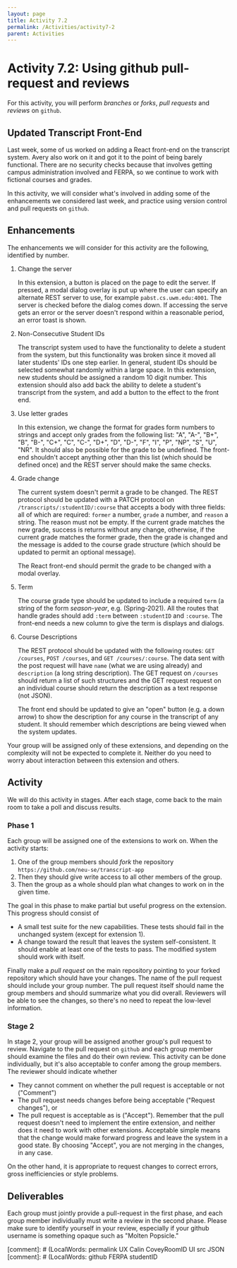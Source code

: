 ```yaml
---
layout: page
title: Activity 7.2
permalink: /Activities/activity7-2
parent: Activities
---
```


# Activity 7.2: Using github pull-request and reviews

For this activity, you will perform *branches* or *forks*, *pull requests* and *reviews* on `github`.

## Updated Transcript Front-End

Last week, some of us worked on adding a React front-end on the transcript system. Avery also work on it and got it to the point of being barely functional.  There are no security checks because that involves getting campus administration involved and FERPA, so we continue to work with fictional courses and grades.

In this activity, we will consider what's involved in adding some of the enhancements we considered last week, and practice using version control and pull requests on `github`.

## Enhancements

The enhancements we will consider for this activity are the following, identified by number.

1. Change the server

   In this extension, a button is placed on the page to edit the server.
   If pressed, a modal dialog overlay is put up where the user can specify an alternate REST server to use, for example `pabst.cs.uwm.edu:4001`.  The server is checked before the dialog comes down.  If accessing the serve gets an error or the server doesn't respond within a reasonable period, an error toast is shown.

2. Non-Consecutive Student IDs

   The transcript system used to have the functionality to delete a student from the system, but this functionality was broken since it moved all later students' IDs one step earlier.  In general, student IDs should be selected somewhat randomly within a large space.  In this extension, new students should be assigned a random 10 digit number.  This extension should also add back the ability to delete a student's transcript from the system, and add a button to the effect to the front end.

3. Use letter grades

   In this extension, we change the format for grades form numbers to strings and accept only grades from the following list: "A", "A-", "B+", "B", "B-", "C+", "C", "C-", "D+", "D", "D-", "F", "I", "P", "NP", "S", "U", "NR".  It should also be possible for the grade to be undefined.  The front-end shouldn't accept anything other than this list (which should be defined once) and the REST server should make the same checks.

4. Grade change

   The current system doesn't permit a grade to be changed.  The REST protocol should be updated with a PATCH protocol on `/transcripts/:studentID/:course` that accepts a body with three fields: all of which are required: `former` a number, `grade` a number, and `reason` a string.  The reason must not be empty.  If the current grade matches the new grade, success is returns without any change, otherwise, if the current grade matches the former grade, then the grade is changed and the message is added to the course grade structure (which should be updated to permit an optional message).

   The React front-end should permit the grade to be changed with a modal overlay.

5. Term

   The course grade type should be updated to include a required `term` (a string of the form *season*-*year*, e.g. (Spring-2021).  All the routes that handle grades should add `:term` between `:studentID` and `:course`.  The front-end needs a new column to give the term is displays and dialogs.

6. Course Descriptions

     The REST protocol should be updated with the following routes: `GET /courses`, `POST /courses`, and `GET /courses/:course`.  The data sent with the post request will have `name` (what we are using already) and `description` (a long string description).  The GET request on `/courses` should return a list of such structures and the GET request request on an individual course should return the description as a text response (not JSON).
     
     The front end should be updated to give an "open" button (e.g. a down arrow) to show the description for any course in the transcript of any student.  It should remember which descriptions are being viewed when the system updates.


Your group will be assigned only of these extensions, and depending on the complexity will not be expected to complete it.
Neither do you need to worry about interaction between this extension and others.

## Activity

We will do this activity in stages.  After each stage, come back to the main room to take a poll and discuss results.

### Phase 1

Each group will be assigned one of the extensions to work on.
When the activity starts:
1. One of the group members should *fork* the repository `https://github.com/neu-se/transcript-app`
2. Then they should give write access to all other members of the group.
3. Then the group as a whole should plan what changes to work on in the given time.

The goal in this phase to make partial but useful progress on the extension.  This progress should consist of
* A small test suite for the new capabilities.
  These tests should fail in the unchanged system (except for extension 1).
* A change toward the result that leaves the system self-consistent.
  It should enable at least one of the tests to pass.
  The modified system should work with itself.

Finally make a *pull request* on the main repository pointing to your forked repository which should have your changes.  The name of the pull request should include your group number.  The pull request itself should name the group members and should summarize what you did overall.  Reviewers will be able to see the changes, so there's no need to repeat the low-level information.


### Stage 2

In stage 2, your group will be assigned another group's pull request to review.
Navigate to the pull request on `github` and each group member should examine the files and do their own review.  This activity can be done individually, but it's also acceptable to confer among the group members.  The reviewer should indicate whether
- They cannot comment on whether the pull request is acceptable or not ("Comment")
- The pull request needs changes before being acceptable ("Request changes"), or
- The pull request is acceptable as is ("Accept").
Remember that the pull request doesn't need to implement the entire extension, and neither does it need to work with other extensions.  Acceptable simple means that the change would make forward progress and leave the system in a good state.  By choosing "Accept", you are not merging in the changes, in any case.

On the other hand, it is appropriate to request changes to correct errors, gross inefficiencies or style problems.

## Deliverables

Each group must jointly provide a pull-request in the first phase, and each group member individually must write a review in the second phase.  Please make sure to identify yourself in your review, especially if your github username is something opaque such as "Molten Popsicle."

[comment]: # (LocalWords:  permalink UX Calin CoveyRoomID UI src JSON
[comment]: # (LocalWords:  github FERPA studentID
